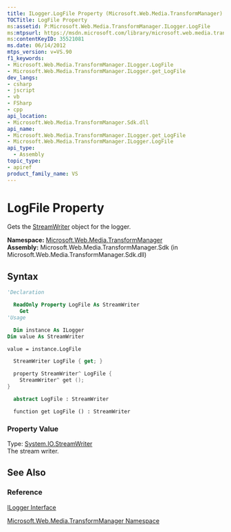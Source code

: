 ```yaml
---
title: ILogger.LogFile Property (Microsoft.Web.Media.TransformManager)
TOCTitle: LogFile Property
ms:assetid: P:Microsoft.Web.Media.TransformManager.ILogger.LogFile
ms:mtpsurl: https://msdn.microsoft.com/library/microsoft.web.media.transformmanager.ilogger.logfile(v=VS.90)
ms:contentKeyID: 35521081
ms.date: 06/14/2012
mtps_version: v=VS.90
f1_keywords:
- Microsoft.Web.Media.TransformManager.ILogger.LogFile
- Microsoft.Web.Media.TransformManager.ILogger.get_LogFile
dev_langs:
- csharp
- jscript
- vb
- FSharp
- cpp
api_location:
- Microsoft.Web.Media.TransformManager.Sdk.dll
api_name:
- Microsoft.Web.Media.TransformManager.ILogger.get_LogFile
- Microsoft.Web.Media.TransformManager.ILogger.LogFile
api_type:
  - Assembly
topic_type:
- apiref
product_family_name: VS
---
```


# LogFile Property

Gets the [StreamWriter](https://msdn.microsoft.com/library/3ssew6tk) object for the logger.

**Namespace:**  [Microsoft.Web.Media.TransformManager](microsoft-web-media-transformmanager-namespace.md)  
**Assembly:**  Microsoft.Web.Media.TransformManager.Sdk (in Microsoft.Web.Media.TransformManager.Sdk.dll)

## Syntax

```vb
'Declaration

  ReadOnly Property LogFile As StreamWriter
    Get
'Usage

  Dim instance As ILogger
Dim value As StreamWriter

value = instance.LogFile
```

```csharp
  StreamWriter LogFile { get; }
```

```cpp
  property StreamWriter^ LogFile {
    StreamWriter^ get ();
}
```

``` fsharp
  abstract LogFile : StreamWriter
```

```jscript
  function get LogFile () : StreamWriter
```

### Property Value

Type: [System.IO.StreamWriter](https://msdn.microsoft.com/library/3ssew6tk)  
The stream writer.  

## See Also

### Reference

[ILogger Interface](ilogger-interface-microsoft-web-media-transformmanager.md)

[Microsoft.Web.Media.TransformManager Namespace](microsoft-web-media-transformmanager-namespace.md)
